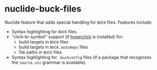 # nuclide-buck-files

Nuclide feature that adds special handling for `BUCK` files. Features include:

* Syntax highlighting for `BUCK` files.
* "click-to-symbol" support (if [hyperclick](https://atom.io/packages/hyperclick) is installed) for:
  * build targets in `BUCK` files
  * build targets in `BUCK.autodeps` files
  * file paths in `BUCK` files
* Syntax highlighting for `.buckconfig` files (if a package that recognizes the `source.ini`
grammar is available).
